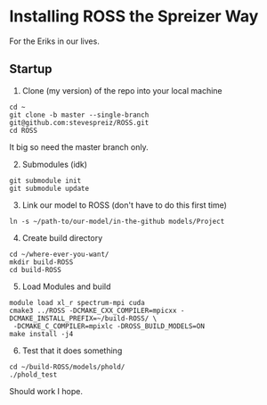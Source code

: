 # Installing ROSS the Spreizer Way

For the Eriks in our lives.

## Startup 

1. Clone (my version) of the repo into your local machine

```
cd ~
git clone -b master --single-branch git@github.com:stevespreiz/ROSS.git
cd ROSS
```

It big so need the master branch only.

2. Submodules (idk)

```
git submodule init
git submodule update
```

3. Link our model to ROSS (don't have to do this first time)

```
ln -s ~/path-to/our-model/in-the-github models/Project
```

4. Create build directory

```
cd ~/where-ever-you-want/
mkdir build-ROSS
cd build-ROSS
```

5. Load Modules and build

```
module load xl_r spectrum-mpi cuda
cmake3 ../ROSS -DCMAKE_CXX_COMPILER=mpicxx -DCMAKE_INSTALL_PREFIX=~/build-ROSS/ \
 -DCMAKE_C_COMPILER=mpixlc -DROSS_BUILD_MODELS=ON
make install -j4
```

6. Test that it does something

```
cd ~/build-ROSS/models/phold/
./phold_test
```

Should work I hope.
